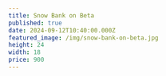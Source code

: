 ```yaml
---
title: Snow Bank on Beta
published: true
date: 2024-09-12T10:40:00.000Z
featured_image: /img/snow-bank-on-beta.jpg
height: 24
width: 18
price: 900
---
```

